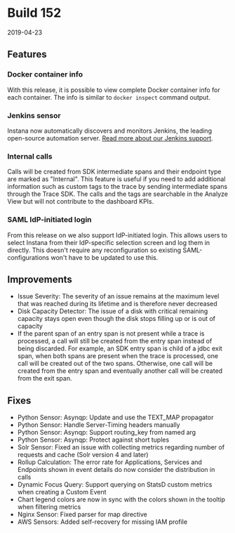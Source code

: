 # Build 152

2019-04-23

## Features

### Docker container info

With this release, it is possible to view complete Docker container info for each container. The info is similar to `docker inspect` command output. 

### Jenkins sensor

Instana now automatically discovers and monitors Jenkins, the leading open-source automation server. [Read more about our Jenkins support](https://docs.instana.io/ecosystem/jenkins).

### Internal calls 

Calls will be created from SDK intermediate spans and their endpoint type are marked as "Internal". This feature is useful if you need to add additional information such as custom tags to the trace by sending intermediate spans through the Trace SDK. The calls and the tags are searchable in the Analyze View but will not contribute to the dashboard KPIs.

### SAML IdP-initiated login
From this release on we also support IdP-initiated login. This allows users to select Instana from their IdP-specific selection screen and log them in directly.
This doesn't require any reconfiguration so existing SAML-configurations won't have to be updated to use this. 

## Improvements

* Issue Severity: The severity of an issue remains at the maximum level that was reached during its lifetime and is therefore never decreased
* Disk Capacity Detector: The issue of a disk with critical remaining capacity stays open even though the disk stops filling up or is out of capacity
* If the parent span of an entry span is not present while a trace is processed, a call will still be created from the entry span instead of being discarded. For example, an SDK entry span is child of a jdbc exit span, when both spans are present when the trace is processed, one call will be created out of the two spans. Otherwise, one call will be created from the entry span and eventually another call will be created from the exit span.

## Fixes

* Python Sensor: Asynqp: Update and use the TEXT_MAP propagator
* Python Sensor: Handle Server-Timing headers manually
* Python Sensor: Asynqp: Support routing_key from named arg
* Python Sensor: Asynqp: Protect against short tuples
* Solr Sensor: Fixed an issue with collecting metrics regarding number of requests and cache (Solr version 4 and later)
* Rollup Calculation: The error rate for Applications, Services and Endpoints shown in event details do now consider the distribution in calls
* Dynamic Focus Query: Support querying on StatsD custom metrics when creating a Custom Event
* Chart legend colors are now in sync with the colors shown in the tooltip when filtering metrics
* Nginx Sensor: Fixed parser for map directive
* AWS Sensors: Added self-recovery for missing IAM profile
